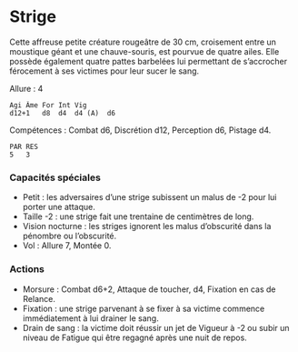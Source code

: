 # Strige

Cette affreuse petite créature rougeâtre de 30 cm, croisement entre un moustique géant et une chauve-souris, est pourvue de quatre ailes. Elle possède également quatre pattes barbelées lui permettant de s’accrocher férocement à ses victimes pour leur sucer le sang.

Allure : 4

	Agi	Âme	For	Int	Vig
	d12+1	d8	d4	d4 (A)	d6

Compétences : Combat d6, Discrétion d12, Perception d6, Pistage d4.

	PAR	RES
	5	3

### Capacités spéciales
- Petit : les adversaires d’une strige subissent un malus de -2 pour lui porter une attaque.
- Taille -2 : une strige fait une trentaine de centimètres de long.
- Vision nocturne : les striges ignorent les malus d’obscurité dans la pénombre ou l’obscurité.
- Vol : Allure 7, Montée 0.

### Actions
- Morsure : Combat d6+2, Attaque de toucher, d4, Fixation en cas de Relance.
- Fixation : une strige parvenant à se fixer à sa victime commence immédiatement à lui drainer le sang.
- Drain de sang : la victime doit réussir un jet de Vigueur à -2 ou subir un niveau de Fatigue qui être regagné après une nuit de repos.
